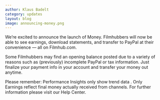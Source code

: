 ```yaml
---
author: Klaus Badelt
category: updates
layout: blog
image: announcing-money.png
---
```

We’re excited to announce the launch of Money. Filmhubbers will now be able to see earnings, download statements, and transfer to PayPal at their convenience — all on Filmhub.com.

Some Filmhubbers may find an opening balance posted due to a variety of reasons such as (previously) incomplete PayPal or tax information. Just finalize your payment info in your account and transfer your money out anytime.

Please remember: Performance Insights only show trend data . Only Earnings reflect final money actually received from channels. For further information please visit our Help Center.
